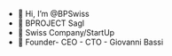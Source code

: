- 👋 Hi, I’m @BPSwiss
- 👀 BPROJECT Sagl
- 🌱 Swiss Company/StartUp 
- 🌱 Founder- CEO - CTO - Giovanni Bassi
<!---
BPSwiss/BPSwiss is a ✨ special ✨ repository because its `README.md` (this file) appears on your GitHub profile.
You can click the Preview link to take a look at your changes.
--->
